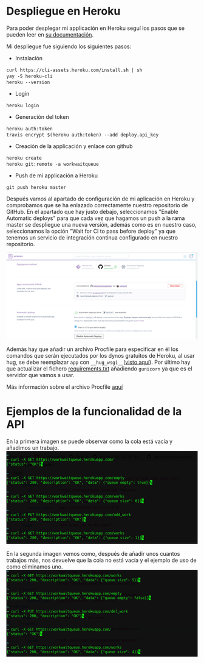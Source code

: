# Despliegue en Heroku

Para poder desplegar mi applicación en Heroku seguí los pasos que se pueden leer en [su documentación](https://devcenter.heroku.com/articles/heroku-cli).

Mi despliegue fue siguiendo los siguientes pasos:

* Instalación

~~~~
curl https://cli-assets.heroku.com/install.sh | sh
yay -S heroku-cli
heroku --version
~~~~

* Login 

~~~~
heroku login
~~~~

* Generación del token

~~~~
heroku auth:token
travis encrypt $(heroku auth:token) --add deploy.api_key
~~~~

* Creación de la applicación y enlace con github

~~~~
heroku create
heroku git:remote -a workwaitqueue
~~~~

* Push de mi applicación a Heroku

~~~~
git push heroku master
~~~~

Después vamos al apartado de configuración de mi aplicación en Heroku y comprobamos que se ha enlazado correctamente nuestro repositorio de GitHub. En el apartado que hay justo debajo, seleccionamos "Enable Automatic deploys" para que cada vez que hagamos un push a la rama master se despliegue una nueva versión, además como es en nuestro caso, seleccionamos la opción "Wait for CI to pass before deploy" ya que tenemos un servicio de integración continua configurado en nuestro repositorio.

![](./imgs/heroku_deploy_settings.png)

Además hay que añadir un archivo Procfile para especificar en él los comandos que serán ejecutados por los dynos gratuitos de Heroku, al usar hug, se debe reemplazar `app` con `__hug_wsgi__`([visto aquí](https://github.com/timothycrosley/hug/issues/308#issuecomment-219351612)). Por último hay que actualizar el fichero [requirements.txt](https://github.com/adriordi/proyectoIV/blob/master/requirements.txt) añadiendo `gunicorn` ya que es el servidor que vamos a usar.

Más información sobre el archivo Procfile [aquí](https://devcenter.heroku.com/articles/procfile)

# Ejemplos de la funcionalidad de la API
En la primera imagen se puede observar como la cola está vacía y añadimos un trabajo.
![](./imgs/api_working_ex1.png)


En la segunda imagen vemos como, después de añadir unos cuantos trabajos más, nos devuelve que la cola no está vacía y el ejemplo de uso de como eliminamos uno.
![](./imgs/api_working_ex2.png)